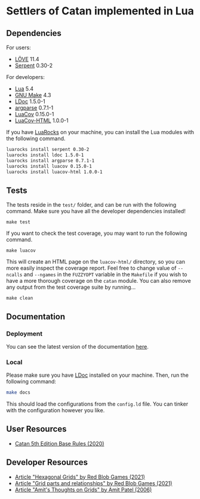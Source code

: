 # Settlers of Catan implemented in Lua

## Dependencies

For users:

* [LÖVE] 11.4
* [Serpent] 0.30-2

For developers:

* [Lua] 5.4
* [GNU Make] 4.3
* [LDoc] 1.5.0-1
* [argparse] 0.7.1-1
* [LuaCov] 0.15.0-1
* [LuaCov-HTML] 1.0.0-1

If you have [LuaRocks] on your machine, you can install the Lua modules with the following command.

```sh
luarocks install serpent 0.30-2
luarocks install ldoc 1.5.0-1
luarocks install argparse 0.7.1-1
luarocks install luacov 0.15.0-1
luarocks install luacov-html 1.0.0-1
```

## Tests

The tests reside in the `test/` folder, and can be run with the following command. Make sure you have all the developer dependencies installed!

```
make test
```

If you want to check the test coverage, you may want to run the following command.

```
make luacov
```

This will create an HTML page on the `luacov-html/` directory, so you can more easily inspect the coverage report.
Feel free to change value of `--ncalls` and `--ngames` in the `FUZZYOPT` variable in the `Makefile` if you wish to have a more thorough coverage on the `catan` module.
You can also remove any output from the test coverage suite by running...

```
make clean
```

## Documentation

### Deployment

You can see the latest version of the documentation [here](https://guidanoli.github.io/catan-lua/).

### Local

Please make sure you have [LDoc] installed on your machine. Then, run the following command:

```sh
make docs
```

This should load the configurations from the `config.ld` file. You can tinker with the configuration however you like.

## User Resources

* [Catan 5th Edition Base Rules (2020)](https://www.catan.com/sites/default/files/2021-06/catan_base_rules_2020_200707.pdf)

## Developer Resources

* [Article "Hexagonal Grids" by Red Blob Games (2021)](https://www.redblobgames.com/grids/hexagons)
* [Article "Grid parts and relationships" by Red Blob Games (2021)](https://www.redblobgames.com/grids/parts/)
* [Article "Amit's Thoughts on Grids" by Amit Patel (2006)](http://www-cs-students.stanford.edu/~amitp/game-programming/grids/)

[Lua]: https://www.lua.org/
[LÖVE]: https://love2d.org/
[Serpent]: https://luarocks.org/modules/paulclinger/serpent
[LDoc]: https://luarocks.org/modules/lunarmodules/ldoc
[LuaRocks]: https://luarocks.org/
[argparse]: https://luarocks.org/modules/argparse/argparse
[LuaCov]: https://luarocks.org/modules/hisham/luacov
[LuaCov-HTML]: https://luarocks.org/modules/wesen1/luacov-html
[GNU Make]: https://www.gnu.org/software/make/
